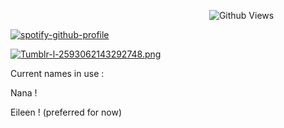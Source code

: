⠀⠀⠀⠀⠀⠀⠀⠀⠀⠀⠀⠀⠀⠀⠀⠀⠀⠀⠀⠀⠀⠀⠀⠀⠀⠀⠀⠀⠀⠀⠀![Github Views](https://views.igorkowalczyk.dev/api/badge/sealguru?label=𖦹ᯅ𖦹&color=black)

[![spotify-github-profile](https://spotify-github-profile.kittinanx.com/api/view?uid=31vignpwlibn7ue23py7euqbroze&cover_image=true&theme=novatorem&show_offline=false&background_color=121212&interchange=false&bar_color=ff0000&bar_color_cover=false)](https://github.com/kittinan/spotify-github-profile)

[![Tumblr-l-2593062143292748.png](https://i.postimg.cc/J4pXXhVq/Tumblr-l-2593062143292748.png)](https://postimg.cc/D8bmknzJ)

Current names in use :

Nana !

Eileen ! (preferred for now)
